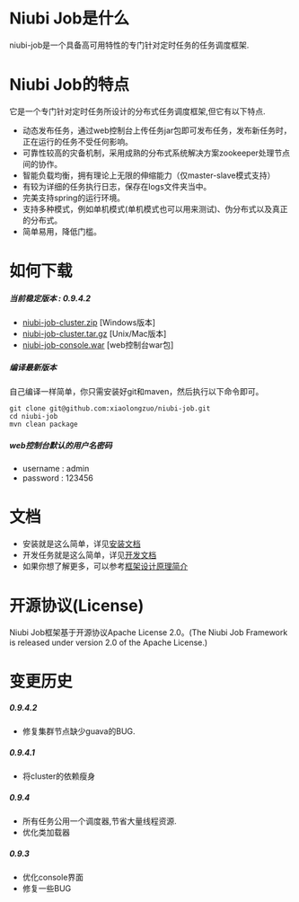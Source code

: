 # Niubi Job是什么
niubi-job是一个具备高可用特性的专门针对定时任务的任务调度框架.

# Niubi Job的特点
它是一个专门针对定时任务所设计的分布式任务调度框架,但它有以下特点.
 * 动态发布任务，通过web控制台上传任务jar包即可发布任务，发布新任务时，正在运行的任务不受任何影响。
 * 可靠性较高的灾备机制，采用成熟的分布式系统解决方案zookeeper处理节点间的协作。
 * 智能负载均衡，拥有理论上无限的伸缩能力（仅master-slave模式支持）
 * 有较为详细的任务执行日志，保存在logs文件夹当中。
 * 完美支持spring的运行环境。
 * 支持多种模式，例如单机模式(单机模式也可以用来测试)、伪分布式以及真正的分布式。
 * 简单易用，降低门槛。

# 如何下载
##### 当前稳定版本 : 0.9.4.2
 * [niubi-job-cluster.zip](http://www.zuoxiaolong.com/download/niubi-job-cluster.zip "niubi-job-cluster.zip")   [Windows版本]
 * [niubi-job-cluster.tar.gz](http://www.zuoxiaolong.com/download/niubi-job-cluster.tar.gz "niubi-job-cluster.tar.gz")   [Unix/Mac版本]
 * [niubi-job-console.war](http://www.zuoxiaolong.com/download/niubi-job-console.war "niubi-job-console.war")   [web控制台war包]

##### 编译最新版本
自己编译一样简单，你只需安装好git和maven，然后执行以下命令即可。
```
git clone git@github.com:xiaolongzuo/niubi-job.git
cd niubi-job
mvn clean package
```

##### web控制台默认的用户名密码
 * username : admin
 * password : 123456

# 文档
 * 安装就是这么简单，详见[安装文档](http://www.cnblogs.com/zuoxiaolong/p/niubi-job-1.html "http://www.cnblogs.com/zuoxiaolong/p/niubi-job-1.html")
 * 开发任务就是这么简单，详见[开发文档](http://www.cnblogs.com/zuoxiaolong/p/niubi-job-2.html "http://www.cnblogs.com/zuoxiaolong/p/niubi-job-2.html")
 * 如果你想了解更多，可以参考[框架设计原理简介](http://www.cnblogs.com/zuoxiaolong/p/niubi-job-3.html "http://www.cnblogs.com/zuoxiaolong/p/niubi-job-3.html")

# 开源协议(License)
Niubi Job框架基于开源协议Apache License 2.0。(The Niubi Job Framework is released under version 2.0 of the Apache License.)

# 变更历史
##### 0.9.4.2
 * 修复集群节点缺少guava的BUG.

##### 0.9.4.1
 * 将cluster的依赖瘦身

##### 0.9.4
 * 所有任务公用一个调度器,节省大量线程资源.
 * 优化类加载器

##### 0.9.3
 * 优化console界面
 * 修复一些BUG